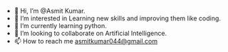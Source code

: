 - 👋 Hi, I’m @Asmit Kumar.
- 👀 I’m interested in Learning new skills and improving them like coding. 
- 🌱 I’m currently learning python.
- 💞️ I’m looking to collaborate on Artificial Intelligence.
- 📫 How to reach me asmitkumar044@gmail.com

<!---
Asmitk40/Asmitk40 is a ✨ special ✨ repository because its `README.md` (this file) appears on your GitHub profile.
You can click the Preview link to take a look at your changes.
--->

